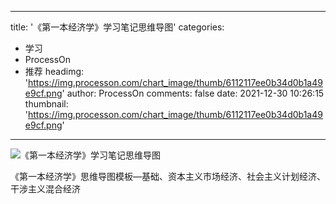 
---
title: '《第一本经济学》学习笔记思维导图'
categories: 
 - 学习
 - ProcessOn
 - 推荐
headimg: 'https://img.processon.com/chart_image/thumb/6112117ee0b34d0b1a49e9cf.png'
author: ProcessOn
comments: false
date: 2021-12-30 10:26:15
thumbnail: 'https://img.processon.com/chart_image/thumb/6112117ee0b34d0b1a49e9cf.png'
---

<div>   
<img class="thumb" alt="《第一本经济学》学习笔记思维导图" src="https://img.processon.com/chart_image/thumb/6112117ee0b34d0b1a49e9cf.png" referrerpolicy="no-referrer">
<p>《第一本经济学》思维导图模板—基础、资本主义市场经济、社会主义计划经济、干涉主义混合经济</p>  
</div>
            